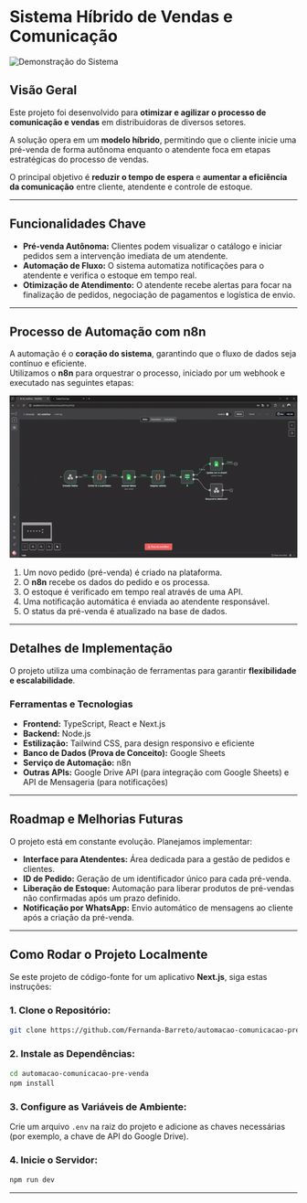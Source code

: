 # Sistema Híbrido de Vendas e Comunicação

![Demonstração do Sistema](./docs/image/sistema.gif)

## Visão Geral
Este projeto foi desenvolvido para **otimizar e agilizar o processo de comunicação e vendas** em distribuidoras de diversos setores.

A solução opera em um **modelo híbrido**, permitindo que o cliente inicie uma pré-venda de forma autônoma enquanto o atendente foca em etapas estratégicas do processo de vendas.

O principal objetivo é **reduzir o tempo de espera** e **aumentar a eficiência da comunicação** entre cliente, atendente e controle de estoque.

---

## Funcionalidades Chave
- **Pré-venda Autônoma:** Clientes podem visualizar o catálogo e iniciar pedidos sem a intervenção imediata de um atendente.  
- **Automação de Fluxo:** O sistema automatiza notificações para o atendente e verifica o estoque em tempo real.  
- **Otimização de Atendimento:** O atendente recebe alertas para focar na finalização de pedidos, negociação de pagamentos e logística de envio.

---

## Processo de Automação com n8n
A automação é o **coração do sistema**, garantindo que o fluxo de dados seja contínuo e eficiente.  
Utilizamos o **n8n** para orquestrar o processo, iniciado por um webhook e executado nas seguintes etapas:

![Fluxo n8n](./docs/image/n8n.gif)

1. Um novo pedido (pré-venda) é criado na plataforma.  
2. O **n8n** recebe os dados do pedido e os processa.  
3. O estoque é verificado em tempo real através de uma API.  
4. Uma notificação automática é enviada ao atendente responsável.  
5. O status da pré-venda é atualizado na base de dados.  

---

## Detalhes de Implementação
O projeto utiliza uma combinação de ferramentas para garantir **flexibilidade e escalabilidade**.

### Ferramentas e Tecnologias
- **Frontend:** TypeScript, React e Next.js  
- **Backend:** Node.js  
- **Estilização:** Tailwind CSS, para design responsivo e eficiente  
- **Banco de Dados (Prova de Conceito):** Google Sheets  
- **Serviço de Automação:** n8n  
- **Outras APIs:** Google Drive API (para integração com Google Sheets) e API de Mensageria (para notificações)  

---

## Roadmap e Melhorias Futuras
O projeto está em constante evolução. Planejamos implementar:  
- **Interface para Atendentes:** Área dedicada para a gestão de pedidos e clientes.  
- **ID de Pedido:** Geração de um identificador único para cada pré-venda.  
- **Liberação de Estoque:** Automação para liberar produtos de pré-vendas não confirmadas após um prazo definido.  
- **Notificação por WhatsApp:** Envio automático de mensagens ao cliente após a criação da pré-venda.  

---

## Como Rodar o Projeto Localmente
Se este projeto de código-fonte for um aplicativo **Next.js**, siga estas instruções:

### 1. Clone o Repositório:
```bash
git clone https://github.com/Fernanda-Barreto/automacao-comunicacao-pre-venda.git
```

### 2. Instale as Dependências:
```bash
cd automacao-comunicacao-pre-venda
npm install
```

### 3. Configure as Variáveis de Ambiente:
Crie um arquivo `.env` na raiz do projeto e adicione as chaves necessárias (por exemplo, a chave de API do Google Drive).

### 4. Inicie o Servidor:
```bash
npm run dev
```

---


